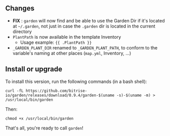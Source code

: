 ## Changes

* __FIX__ : `garden` will now find and be able to use the Garden Dir
  if it's located at `~/.garden`, not just in case the `.garden` dir is
  located in the current directory
* `PlantPath` is now available in the template Inventory
  * Usage example: `{{ .PlantPath }}`
* `_GARDEN_PLANT_DIR` renamed to `_GARDEN_PLANT_PATH`, to conform to
  the variable's naming at other places (`map.yml`, Inventory, ...)


## Install or upgrade

To install this version, run the following commands (in a bash shell):

```
curl -fL https://github.com/bitrise-io/garden/releases/download/0.9.4/garden-$(uname -s)-$(uname -m) > /usr/local/bin/garden
```

Then:

```
chmod +x /usr/local/bin/garden
```

That's all, you're ready to call `garden`!
